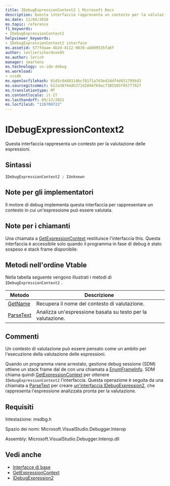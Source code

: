 ```yaml
---
title: IDebugExpressionContext2 | Microsoft Docs
description: Questa interfaccia rappresenta un contesto per la valutazione delle espressioni
ms.date: 11/04/2016
ms.topic: reference
f1_keywords:
- IDebugExpressionContext2
helpviewer_keywords:
- IDebugExpressionContext2 interface
ms.assetid: 577fdaae-4b2d-4112-9839-ab899535fa6f
author: leslierichardson95
ms.author: lerich
manager: jmartens
ms.technology: vs-ide-debug
ms.workload:
- vssdk
ms.openlocfilehash: 01d5c04d8314bcf81f1a7d3e42ddf4d4517956d3
ms.sourcegitcommit: b12a38744db371d2894769ecf305585f9577792f
ms.translationtype: MT
ms.contentlocale: it-IT
ms.lasthandoff: 09/13/2021
ms.locfileid: "126709722"
---
```

# <a name="idebugexpressioncontext2"></a>IDebugExpressionContext2
Questa interfaccia rappresenta un contesto per la valutazione delle espressioni.

## <a name="syntax"></a>Sintassi

```
IDebugExpressionContext2 : IUnknown
```

## <a name="notes-for-implementers"></a>Note per gli implementatori
 Il motore di debug implementa questa interfaccia per rappresentare un contesto in cui un'espressione può essere valutata.

## <a name="notes-for-callers"></a>Note per i chiamanti
 Una chiamata a [GetExpressionContext](../../../extensibility/debugger/reference/idebugstackframe2-getexpressioncontext.md) restituisce l'interfaccia this. Questa interfaccia è accessibile solo quando il programma in fase di debug è stato sospeso e stack frame disponibile.

## <a name="methods-in-vtable-order"></a>Metodi nell'ordine Vtable
 Nella tabella seguente vengono illustrati i metodi di `IDebugExpressionContext2` .

|Metodo|Descrizione|
|------------|-----------------|
|[GetName](../../../extensibility/debugger/reference/idebugexpressioncontext2-getname.md)|Recupera il nome del contesto di valutazione.|
|[ParseText](../../../extensibility/debugger/reference/idebugexpressioncontext2-parsetext.md)|Analizza un'espressione basata su testo per la valutazione.|

## <a name="remarks"></a>Commenti
 Un contesto di valutazione può essere pensato come un ambito per l'esecuzione della valutazione delle espressioni.

 Quando un programma viene arrestato, gestione debug sessione (SDM) ottiene un stack frame dal de con una chiamata a [EnumFrameInfo](../../../extensibility/debugger/reference/idebugthread2-enumframeinfo.md). SDM chiama quindi [GetExpressionContext](../../../extensibility/debugger/reference/idebugstackframe2-getexpressioncontext.md) per ottenere `IDebugExpressionContext2` l'interfaccia. Questa operazione è seguita da una chiamata a [ParseText](../../../extensibility/debugger/reference/idebugexpressioncontext2-parsetext.md) per creare [un'interfaccia IDebugExpression2,](../../../extensibility/debugger/reference/idebugexpression2.md) che rappresenta l'espressione analizzata pronta per la valutazione.

## <a name="requirements"></a>Requisiti
 Intestazione: msdbg.h

 Spazio dei nomi: Microsoft.VisualStudio.Debugger.Interop

 Assembly: Microsoft.VisualStudio.Debugger.Interop.dll

## <a name="see-also"></a>Vedi anche
- [Interfacce di base](../../../extensibility/debugger/reference/core-interfaces.md)
- [GetExpressionContext](../../../extensibility/debugger/reference/idebugstackframe2-getexpressioncontext.md)
- [IDebugExpression2](../../../extensibility/debugger/reference/idebugexpression2.md)
